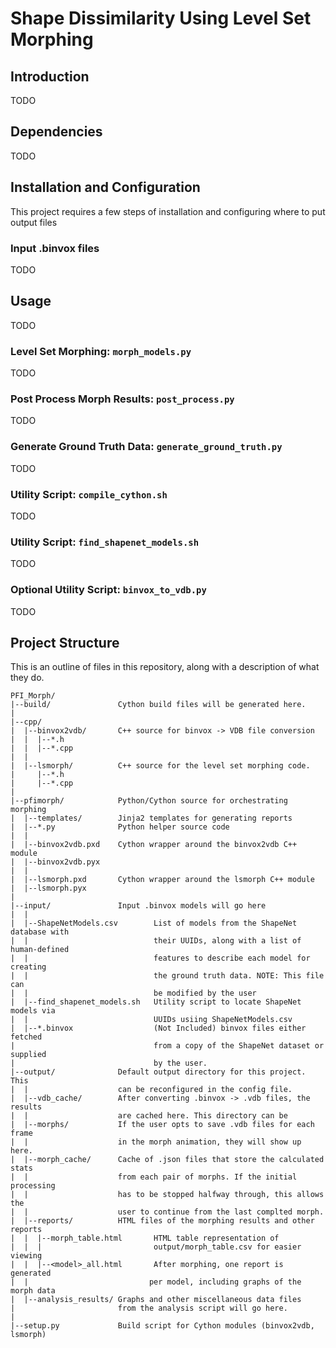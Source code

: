 # Shape Dissimilarity Using Level Set Morphing

## Introduction

TODO

## Dependencies

TODO

## Installation and Configuration

This project requires a few steps of installation and configuring where
to put output files

### Input .binvox files

TODO

## Usage

TODO

### Level Set Morphing: `morph_models.py`

TODO

### Post Process Morph Results: `post_process.py`

TODO

### Generate Ground Truth Data: `generate_ground_truth.py`

TODO

### Utility Script: `compile_cython.sh`

TODO

### Utility Script: `find_shapenet_models.sh`

TODO

### Optional Utility Script: `binvox_to_vdb.py`

TODO

## Project Structure

This is an outline of files in this repository, along with a description
of what they do.

```
PFI_Morph/
|--build/               Cython build files will be generated here.
|
|--cpp/
|  |--binvox2vdb/       C++ source for binvox -> VDB file conversion
|  |  |--*.h
|  |  |--*.cpp
|  |
|  |--lsmorph/          C++ source for the level set morphing code.
|     |--*.h
|     |--*.cpp
|
|--pfimorph/            Python/Cython source for orchestrating morphing
|  |--templates/        Jinja2 templates for generating reports
|  |--*.py              Python helper source code
|  |
|  |--binvox2vdb.pxd    Cython wrapper around the binvox2vdb C++ module
|  |--binvox2vdb.pyx
|  |
|  |--lsmorph.pxd       Cython wrapper around the lsmorph C++ module
|  |--lsmorph.pyx
|
|--input/               Input .binvox models will go here
|  |
|  |--ShapeNetModels.csv        List of models from the ShapeNet database with
|  |                            their UUIDs, along with a list of human-defined
|  |                            features to describe each model for creating
|  |                            the ground truth data. NOTE: This file can
|  |                            be modified by the user
|  |--find_shapenet_models.sh   Utility script to locate ShapeNet models via
|  |                            UUIDs usiing ShapeNetModels.csv
|  |--*.binvox                  (Not Included) binvox files either fetched
|                               from a copy of the ShapeNet dataset or supplied
|                               by the user.
|--output/              Default output directory for this project. This
|  |                    can be reconfigured in the config file.
|  |--vdb_cache/        After converting .binvox -> .vdb files, the results
|  |                    are cached here. This directory can be 
|  |--morphs/           If the user opts to save .vdb files for each frame
|  |                    in the morph animation, they will show up here.
|  |--morph_cache/      Cache of .json files that store the calculated stats
|  |                    from each pair of morphs. If the initial processing
|  |                    has to be stopped halfway through, this allows the
|  |                    user to continue from the last complted morph.
|  |--reports/          HTML files of the morphing results and other reports
|  |  |--morph_table.html       HTML table representation of 
|  |  |                         output/morph_table.csv for easier viewing
|  |  |--<model>_all.html       After morphing, one report is generated
|  |                           per model, including graphs of the morph data
|  |--analysis_results/ Graphs and other miscellaneous data files
|                       from the analysis script will go here.
|
|--setup.py             Build script for Cython modules (binvox2vdb, lsmorph)
```
